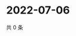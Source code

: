 # 2022-07-06

共 0 条

<!-- BEGIN WEIBO -->
<!-- 最后更新时间 Wed Jul 06 2022 04:17:18 GMT+0800 (China Standard Time) -->

<!-- END WEIBO -->
